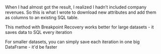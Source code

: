 When I had almost got the result, I realized I hadn’t included company revenues. 
So this is what I wrote to download new attributes and add them as columns to an existing SQL table.

This method with Breakpoint Recovery works better for large datasets - it saves data to SQL every iteration

For smaller datasets, you can simply save each iteration in one big DataFrame - it'd be faster
